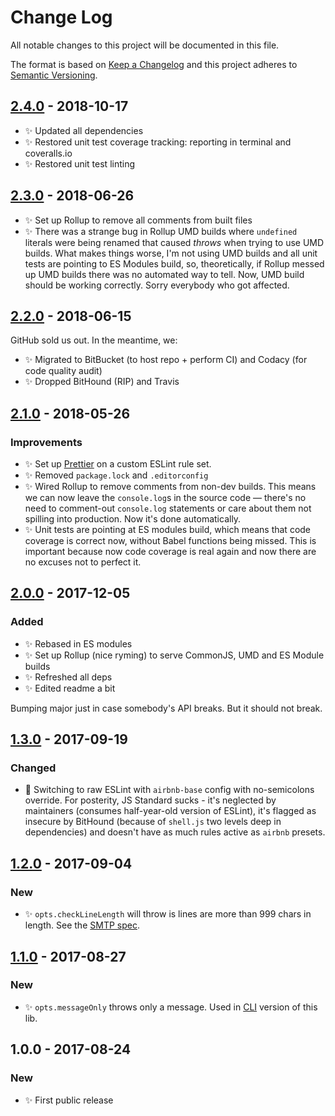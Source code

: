 # Change Log

All notable changes to this project will be documented in this file.

The format is based on [Keep a Changelog](http://keepachangelog.com/)
and this project adheres to [Semantic Versioning](http://semver.org/).

## [2.4.0] - 2018-10-17

- ✨ Updated all dependencies
- ✨ Restored unit test coverage tracking: reporting in terminal and coveralls.io
- ✨ Restored unit test linting

## [2.3.0] - 2018-06-26

- ✨ Set up Rollup to remove all comments from built files
- ✨ There was a strange bug in Rollup UMD builds where `undefined` literals were being renamed that caused _throws_ when trying to use UMD builds. What makes things worse, I'm not using UMD builds and all unit tests are pointing to ES Modules build, so, theoretically, if Rollup messed up UMD builds there was no automated way to tell. Now, UMD build should be working correctly. Sorry everybody who got affected.

## [2.2.0] - 2018-06-15

GitHub sold us out. In the meantime, we:

- ✨ Migrated to BitBucket (to host repo + perform CI) and Codacy (for code quality audit)
- ✨ Dropped BitHound (RIP) and Travis

## [2.1.0] - 2018-05-26

### Improvements

- ✨ Set up [Prettier](https://prettier.io) on a custom ESLint rule set.
- ✨ Removed `package.lock` and `.editorconfig`
- ✨ Wired Rollup to remove comments from non-dev builds. This means we can now leave the `console.log`s in the source code — there's no need to comment-out `console.log` statements or care about them not spilling into production. Now it's done automatically.
- ✨ Unit tests are pointing at ES modules build, which means that code coverage is correct now, without Babel functions being missed. This is important because now code coverage is real again and now there are no excuses not to perfect it.

## [2.0.0] - 2017-12-05

### Added

- ✨ Rebased in ES modules
- ✨ Set up Rollup (nice ryming) to serve CommonJS, UMD and ES Module builds
- ✨ Refreshed all deps
- ✨ Edited readme a bit

Bumping major just in case somebody's API breaks. But it should not break.

## [1.3.0] - 2017-09-19

### Changed

- 🔧 Switching to raw ESLint with `airbnb-base` config with no-semicolons override. For posterity, JS Standard sucks - it's neglected by maintainers (consumes half-year-old version of ESLint), it's flagged as insecure by BitHound (because of `shell.js` two levels deep in dependencies) and doesn't have as much rules active as `airbnb` presets.

## [1.2.0] - 2017-09-04

### New

- ✨ `opts.checkLineLength` will throw is lines are more than 999 chars in length. See the [SMTP spec](https://tools.ietf.org/html/rfc821).

## [1.1.0] - 2017-08-27

### New

- ✨ `opts.messageOnly` throws only a message. Used in [CLI](https://bitbucket.org/codsen/email-all-chars-within-ascii-cli/) version of this lib.

## 1.0.0 - 2017-08-24

### New

- ✨ First public release

[1.1.0]: https://bitbucket.org/codsen/email-all-chars-within-ascii/branches/compare/v1.1.0%0Dv1.0.3#diff
[1.2.0]: https://bitbucket.org/codsen/email-all-chars-within-ascii/branches/compare/v1.2.0%0Dv1.1.1#diff
[1.3.0]: https://bitbucket.org/codsen/email-all-chars-within-ascii/branches/compare/v1.3.0%0Dv1.2.0#diff
[2.0.0]: https://bitbucket.org/codsen/email-all-chars-within-ascii/branches/compare/v2.0.0%0Dv1.3.0#diff
[2.1.0]: https://bitbucket.org/codsen/email-all-chars-within-ascii/branches/compare/v2.1.0%0Dv2.0.4#diff
[2.2.0]: https://bitbucket.org/codsen/email-all-chars-within-ascii/branches/compare/v2.2.0%0Dv2.1.0#diff
[2.3.0]: https://bitbucket.org/codsen/email-all-chars-within-ascii/branches/compare/v2.3.0%0Dv2.2.1#diff
[2.4.0]: https://bitbucket.org/codsen/email-all-chars-within-ascii/branches/compare/v2.4.0%0Dv2.3.0#diff

